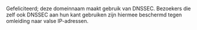 Gefeliciteerd; deze domeinnaam maakt gebruik van DNSSEC. Bezoekers die zelf ook DNSSEC aan hun kant gebruiken zijn hiermee beschermd tegen omleiding naar valse IP-adressen.
